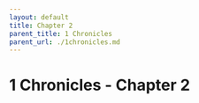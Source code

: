 ```yaml
---
layout: default
title: Chapter 2
parent_title: 1 Chronicles
parent_url: ./1chronicles.md
---
```


# 1 Chronicles - Chapter 2
